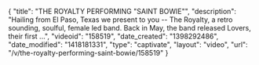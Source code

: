 {
    "title": "THE ROYALTY PERFORMING \"SAINT BOWIE\"",
    "description": "Hailing from El Paso, Texas we present to you -- The Royalty, a retro sounding, soulful, female led band. Back in May, the band released Lovers, their first ...",
    "videoid": "158519",
    "date_created": "1398292486",
    "date_modified": "1418181331",
    "type": "captivate",
    "layout": "video",
    "url": "\/v\/the-royalty-performing-saint-bowie\/158519"
}